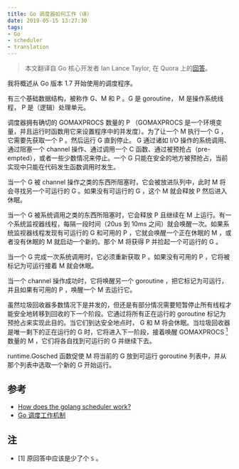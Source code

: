 ```yaml
---
title: Go 调度器如何工作（译）
date: 2019-05-15 13:27:30
tags:
- Go
- scheduler
- translation
---
```


> 本文翻译自 Go 核心开发者 Ian Lance Taylor, 在 Quora 上的[回答](https://qr.ae/pNrVMG)。

<!--more-->

我将概述从 Go 版本 1.7 开始使用的调度程序。

有三个基础数据结构，被称作 G、M 和 P 。G 是 goroutine， M 是操作系统线程， P 是（逻辑）处理单元。

调度器拥有确切的 GOMAXPROCS 数量的 P （GOMAXPROCS 是一个环境变量，并且运行时函数用它来设置程序中的并发度）。为了让一个 M 执行一个 G ，它需要先获取一个 P 。然后运行 G 直到停止。 G 通过诸如 I/O 操作的系统调用、通过阻塞一个 channel 操作、通过调用一个 C 函数、通过被预抢占（pre-empted），或者一些少数情况来停止。一个 G 只能在安全的地方被预抢占，当前实现中只能在代码发生函数调用时发生。

当一个 G 被 channel 操作之类的东西所阻塞时，它会被放进队列中，此时 M 将会寻找另一个可运行的 G 。如果没有可运行的 G ，这个 M 就会释放 P 然后进入休眠。

当一个 G 被系统调用之类的东西所阻塞时，它会释放 P 且继续在 M 上运行。有一个系统监视器线程，每隔一段时间（20us 到 10ms 之间）就会唤醒一次。如果系统监视器线程发现有可运行的 G 和可用的 P ，它就会唤醒一个正在休眠的 M ，或者没有休眠的 M 就启动一个新的。那个 M 将获得 P 并捡起一个可运行的 G 。

当一个 G 完成一次系统调用时，它必须重新获取 P 。如果没有可用的 P ，它将被标记为可运行接着 M 就会休眠。

当一个 channel 操作成功时，它将唤醒另一个 goroutine ，把它标记为可运行，并且如果有可用的 P ，唤醒一个 M 去运行它。

虽然垃圾回收器多数情况下是并发的，但还是有部分情况需要短暂停止所有线程才能安全地转移到回收的下一个阶段。它通过将所有正在运行的 goroutine 标记为预抢占来实现此目的。当它们到达安全地点时， G 和 M 将会休眠。当垃圾回收器是唯一剩下的正在运行的 G 时，它将进入下一阶段，接着唤醒 GOMAXPROCS [<sup>1</sup>](#note1) 数量的 M ，它们将各自找到可运行的 G 并继续下去。

runtime.Gosched 函数促使 M 将当前的 G 放到可运行 goroutine 列表中，并从那个列表中选取一个新的 G 开始运行。

## 参考

- [How does the golang scheduler work?](https://www.quora.com/How-does-the-golang-scheduler-work/answer/Ian-Lance-Taylor)
- [Go 调度工作机制](https://studygolang.com/articles/12326)

## 注

<div id="note1"></div>

- [1] 原回答中应该是少了个 `S` 。
